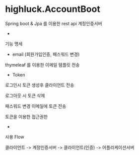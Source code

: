 # highluck.AccountBoot
Spring boot & Jpa 를 이용한 rest api 계정인증서버

-

기능 명세

- email (회원가입인증, 패스워드 변경) 

thymeleaf 를 이용한 이메일 템플릿 전송 


- Token

로그인시 토큰 생성후 클라이언트 전송

로그아웃 시 토큰 삭제 

패스워드 변경 이메일에 토큰 전송 

토큰을 이용한 접근권한


-

사용 Flow 

클라이언트 -> 계정인증서버 -> 클라이언트(인증) -> 어플리케이션서버 
            

